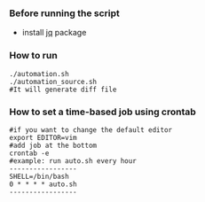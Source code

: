 ### Before running the script
- install [jq](https://stedolan.github.io/jq/download/) package

### How to run

```
./automation.sh
./automation_source.sh
#It will generate diff file
```

### How to set a time-based job using crontab
```
#if you want to change the default editor
export EDITOR=vim
#add job at the bottom
crontab -e
#example: run auto.sh every hour
-----------------
SHELL=/bin/bash
0 * * * * auto.sh
-----------------
```